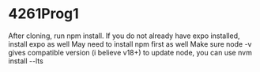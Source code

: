 # 4261Prog1
After cloning, run npm install. If you do not already have expo installed, install expo as well
May need to install npm first as well
Make sure node -v gives compatible version (i believe v18+)
to update node, you can use nvm install --lts